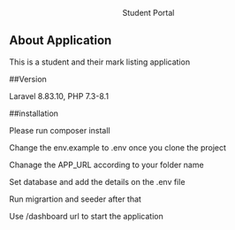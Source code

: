 <p align="center">Student Portal</p>


## About Application

This is a student and their mark listing application

##Version

Laravel 8.83.10, PHP 7.3-8.1

##installation

Please run composer install

Change the env.example to .env once you clone the project

Chanage the APP_URL according to your folder name

Set database and add the details on the .env file

Run migrartion and seeder after that

Use /dashboard url to start the application
